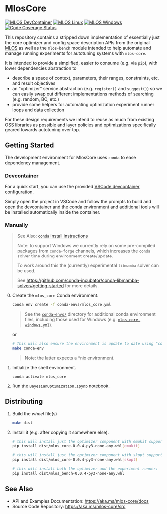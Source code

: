 # MlosCore

[![MLOS DevContainer](https://github.com/microsoft/MLOS/actions/workflows/devcontainer.yml/badge.svg)](https://github.com/microsoft/MLOS/actions/workflows/devcontainer.yml)
[![MLOS Linux](https://github.com/microsoft/MLOS/actions/workflows/linux.yml/badge.svg)](https://github.com/microsoft/MLOS/actions/workflows/linux.yml)
[![MLOS Windows](https://github.com/microsoft/MLOS/actions/workflows/windows.yml/badge.svg)](https://github.com/microsoft/MLOS/actions/workflows/windows.yml)
[![Code Coverage Status](https://microsoft.github.io/MLOS/_images/coverage.svg)](https://microsoft.github.io/MLOS/htmlcov/index.html)

This repository contains a stripped down implementation of essentially just the core optimizer and config space description APIs from the original [MLOS](https://github.com/microsoft/MLOS) as well as the `mlos-bench` module intended to help automate and manage running experiments for autotuning systems with `mlos-core`.

It is intended to provide a simplified, easier to consume (e.g. via `pip`), with lower dependencies abstraction to

- describe a space of context, parameters, their ranges, constraints, etc. and result objectives
- an "optimizer" service abstraction (e.g. `register()` and `suggest()`) so we can easily swap out different implementations methods of searching (e.g. random, BO, etc.)
- provide some helpers for automating optimization experiment runner loops and data collection

For these design requirements we intend to reuse as much from existing OSS libraries as possible and layer policies and optimizations specifically geared towards autotuning over top.

## Getting Started

The development environment for MlosCore uses `conda` to ease dependency management.

### Devcontainer

For a quick start, you can use the provided [VSCode devcontainer](https://code.visualstudio.com/docs/remote/containers) configuration.

Simply open the project in VSCode and follow the prompts to build and open the devcontainer and the conda environment and additional tools will be installed automatically inside the container.

### Manually

> See Also: [`conda` install instructions](https://docs.conda.io/projects/conda/en/latest/user-guide/install/index.html)
>
> Note: to support Windows we currently rely on some pre-compiled packages from `conda-forge` channels, which increases the `conda` solver time during environment create/update.
>
> To work around this the (currently) experimental `libmamba` solver can be used.
>
> See <https://github.com/conda-incubator/conda-libmamba-solver#getting-started> for more details.

0. Create the `mlos_core` Conda environment.

     ```sh
    conda env create -f conda-envs/mlos_core.yml
    ```

    > See the [`conda-envs/`](./conda-envs/) directory for additional conda environment files, including those used for Windows (e.g. [`mlos_core-windows.yml`](./conda-envs/mlos_core-windows.yml)).

   or

    ```sh
    # This will also ensure the environment is update to date using "conda env update -f conda-envs/mlos_core.yml"
    make conda-env
    ```

    > Note: the latter expects a *nix environment.

1. Initialize the shell environment.

    ```sh
    conda activate mlos_core
    ```

2. Run the [`BayesianOptimization.ipynb`](./mlos_core/notebooks/BayesianOptimization.ipynb) notebook.

## Distributing

1. Build the *wheel* file(s)

    ```sh
    make dist
    ```

2. Install it (e.g. after copying it somewhere else).

    ```sh
    # this will install just the optimizer component with emukit support:
    pip install dist/mlos_core-0.0.4-py3-none-any.whl[emukit]

    # this will install just the optimizer component with skopt support:
    pip install dist/mlos_core-0.0.4-py3-none-any.whl[skopt]
    ```

    ```sh
    # this will install both the optimizer and the experiment runner:
    pip install dist/mlos_bench-0.0.4-py3-none-any.whl
    ```

## See Also

- API and Examples Documentation: <https://aka.ms/mlos-core/docs>
- Source Code Repository: <https://aka.ms/mlos-core/src>
